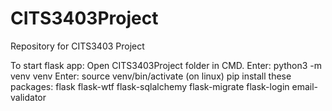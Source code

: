 # CITS3403Project
Repository for CITS3403 Project

To start flask app:
Open CITS3403Project folder in CMD.
Enter: python3 -m venv venv
Enter: source venv/bin/activate (on linux)
pip install these packages:
flask
flask-wtf
flask-sqlalchemy
flask-migrate
flask-login
email-validator

